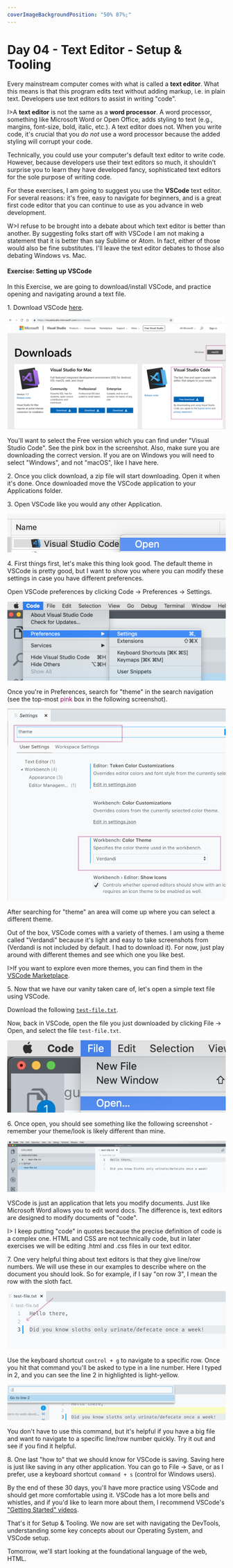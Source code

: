 ```yaml
---
coverImageBackgroundPosition: "50% 87%;"
---
```


# Day 04 - Text Editor - Setup & Tooling

Every mainstream computer comes with what is called a **text editor**.  What this means is that this program edits text without adding markup, i.e. in plain text.  Developers use text editors to assist in writing "code".

I>A **text editor** is not the same as a **word processor**.  A word processor, something like Microsoft Word or Open Office, adds styling to text (e.g., margins, font-size, bold, italic, etc.).  A text editor does not. When you write code, it's crucial that you *do not* use a word processor because the added styling will corrupt your code.

Technically, you could use your computer's default text editor to write code.  However, because developers use their text editors so much, it shouldn't surprise you to learn they have developed fancy, sophisticated text editors for the sole purpose of writing code.

For these exercises, I am going to suggest you use the **VSCode** text editor.  For several reasons: it's free, easy to navigate for beginners, and is a great first code editor that you can continue to use as you advance in web development.

W>I refuse to be brought into a debate about which text editor is better than another.  By suggesting folks start off with VSCode I am not making a statement that it is better than say Sublime or Atom. In fact, either of those would also be fine substitutes.  I'll leave the text editor debates to those also debating Windows vs. Mac.

#### Exercise: Setting up VSCode

In this Exercise, we are going to download/install VSCode, and practice opening and navigating around a text file.

1\. Download VSCode [here](https://visualstudio.microsoft.com/downloads/).

![](public/assets/vs-1.png)

You'll want to select the Free version which you can find under "Visual Studio Code".  See the pink box in the screenshot.  Also, make sure you are downloading the correct version.  If you are on Windows you will need to select "Windows", and not "macOS", like I have here.

2\. Once you click download, a zip file will start downloading.  Open it when it's done.  Once downloaded move the VSCode application to your Applications folder.

3\. Open VSCode like you would any other Application.

![](public/assets/vs-2.png)

4\. First things first, let's make this thing look good.  The default theme in VSCode is pretty good, but I want to show you where you can modify these settings in case you have different preferences.

Open VSCode preferences by clicking Code -> Preferences -> Settings.

![](public/assets/vs-3.png)

Once you're in Preferences, search for "theme" in the search navigation (see the top-most <span style="color:#960064">pink</span> box in the following screenshot).

![](public/assets/vs-4.png)

After searching for "theme" an area will come up where you can select a different theme.

Out of the box, VSCode comes with a variety of themes.  I am using a theme called "Verdandi" because it's light and easy to take screenshots from (Verdandi is not included by default. I had to download it).  For now, just play around with different themes and see which one you like best.

I>If you want to explore even more themes, you can find them in the [VSCode Marketplace](https://marketplace.visualstudio.com/search?term=themes&target=VS&category=Tools&vsVersion=&subCategory=All&sortBy=Relevance).

5\. Now that we have our vanity taken care of, let's open a simple text file using VSCode.

Download the following [`test-file.txt`](public/src/1-setup/test-file.txt).

Now, back in VSCode, open the file you just downloaded by clicking File -> Open, and select the file `test-file.txt`.

![](public/assets/6-file-open.png)

6\. Once open, you should see something like the following screenshot - remember your theme/look is likely different than mine.  

![](public/assets/vs-5.png)

VSCode is just an application that lets you modify documents.  Just like Microsoft Word allows you to edit word docs.  The difference is, text editors are designed to modify documents of "code".

I> I keep putting "code" in quotes because the precise definition of code is a complex one.  HTML and CSS are not technically code, but in later exercises we will be editing .html and .css files in our text editor.

7\. One very helpful thing about text editors is that they give line/row numbers.  We will use these in our examples to describe where on the document you should look.  So for example, if I say "on row 3", I mean the row with the sloth fact.

![](public/assets/vs-6.png)

Use the keyboard shortcut `control + g` to navigate to a specific row. Once you hit that command you'll be asked to type in a line number.  Here I typed in 2, and you can see the line 2 in highlighted is light-yellow.

![](public/assets/vs-7.png)

You don't have to use this command, but it's helpful if you have a big file and want to navigate to a specific line/row number quickly. Try it out and see if you find it helpful.

8\. One last "how to" that we should know for VSCode is saving.  Saving here is just like saving in any other application.  You can go to File -> Save, or as I prefer, use a keyboard shortcut `command + s` (control for Windows users).

By the end of these 30 days, you'll have more practice using VSCode and should get more comfortable using it. VSCode has a lot more bells and whistles, and if you'd like to learn more about them, I recommend VSCode's ["Getting Started" videos](https://code.visualstudio.com/docs/introvideos/basics).

That's it for Setup & Tooling.  We now are set with navigating the DevTools, understanding some key concepts about our Operating System, and VSCode setup. 

Tomorrow, we'll start looking at the foundational language of the web, HTML. 